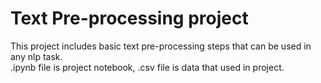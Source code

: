 # Text Pre-processing project 
This project includes basic text pre-processing steps that can be used in any nlp task. <br/>
.ipynb file is project notebook, .csv file is data that used in project. 
